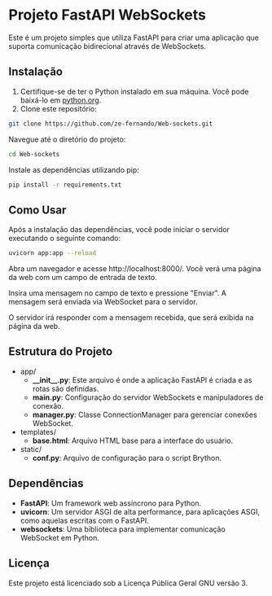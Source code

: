 # Projeto FastAPI WebSockets

Este é um projeto simples que utiliza FastAPI para criar uma aplicação que suporta comunicação bidirecional através de WebSockets.

## Instalação

1. Certifique-se de ter o Python instalado em sua máquina. Você pode baixá-lo em [python.org](https://www.python.org/).
2. Clone este repositório:

```bash
git clone https://github.com/ze-fernando/Web-sockets.git
```
Navegue até o diretório do projeto:
```bash
cd Web-sockets
```
Instale as dependências utilizando pip:
```bash
pip install -r requirements.txt
```
## Como Usar
Após a instalação das dependências, você pode iniciar o servidor executando o seguinte comando:
```bash
uvicorn app:app --reload
```
Abra um navegador e acesse http://localhost:8000/. Você verá uma página da web com um campo de entrada de texto.

Insira uma mensagem no campo de texto e pressione "Enviar". A mensagem será enviada via WebSocket para o servidor.

O servidor irá responder com a mensagem recebida, que será exibida na página da web.

## Estrutura do Projeto
- app/
  - **\_\_init\_\_.py**: Este arquivo é onde a aplicação FastAPI é criada e as rotas são definidas.
  - **main.py**: Configuração do servidor WebSockets e manipuladores de conexão.
  - **manager.py**: Classe ConnectionManager para gerenciar conexões WebSocket.
- templates/
  - **base.html**: Arquivo HTML base para a interface do usuário.
- static/
  - **conf.py**: Arquivo de configuração para o script Brython.

## Dependências
- **FastAPI**: Um framework web assíncrono para Python.
- **uvicorn**: Um servidor ASGI de alta performance, para aplicações ASGI, como aquelas escritas com o FastAPI.
- **websockets**: Uma biblioteca para implementar comunicação WebSocket em Python.

## Licença
Este projeto está licenciado sob a Licença Pública Geral GNU versão 3.
